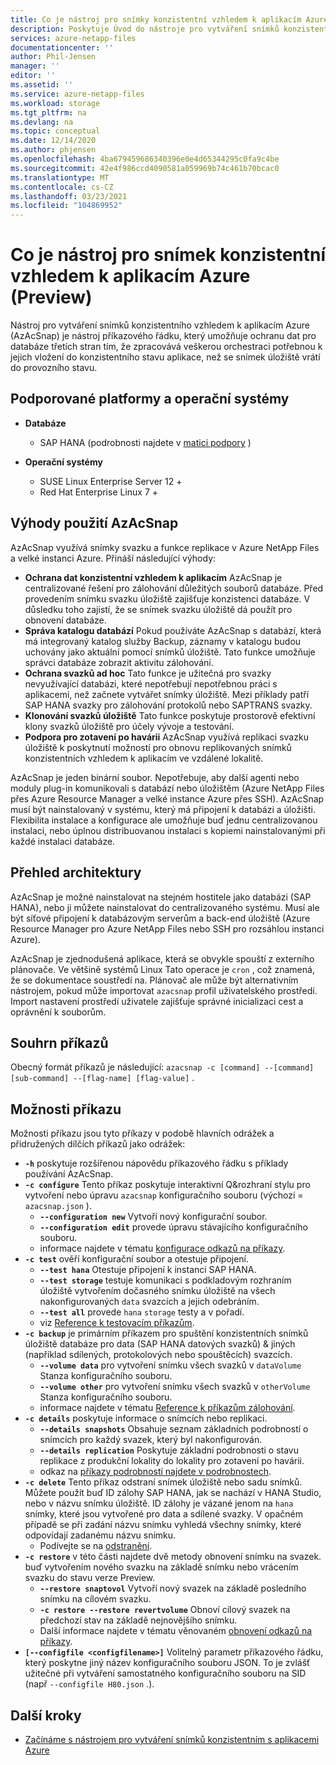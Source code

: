 ```yaml
---
title: Co je nástroj pro snímky konzistentní vzhledem k aplikacím Azure pro Azure NetApp Files | Microsoft Docs
description: Poskytuje Úvod do nástroje pro vytváření snímků konzistentního vzhledem k aplikacím Azure, který můžete použít s Azure NetApp Files.
services: azure-netapp-files
documentationcenter: ''
author: Phil-Jensen
manager: ''
editor: ''
ms.assetid: ''
ms.service: azure-netapp-files
ms.workload: storage
ms.tgt_pltfrm: na
ms.devlang: na
ms.topic: conceptual
ms.date: 12/14/2020
ms.author: phjensen
ms.openlocfilehash: 4ba679459686340396e0e4d65344295c0fa9c4be
ms.sourcegitcommit: 42e4f986ccd4090581a059969b74c461b70bcac0
ms.translationtype: MT
ms.contentlocale: cs-CZ
ms.lasthandoff: 03/23/2021
ms.locfileid: "104869952"
---
```

# <a name="what-is-azure-application-consistent-snapshot-tool-preview"></a>Co je nástroj pro snímek konzistentní vzhledem k aplikacím Azure (Preview)

Nástroj pro vytváření snímků konzistentního vzhledem k aplikacím Azure (AzAcSnap) je nástroj příkazového řádku, který umožňuje ochranu dat pro databáze třetích stran tím, že zpracovává veškerou orchestraci potřebnou k jejich vložení do konzistentního stavu aplikace, než se snímek úložiště vrátí do provozního stavu.

## <a name="supported-platforms-and-os"></a>Podporované platformy a operační systémy

- **Databáze**
  - SAP HANA (podrobnosti najdete v [matici podpory](azacsnap-get-started.md#snapshot-support-matrix-from-sap) )

- **Operační systémy**
  - SUSE Linux Enterprise Server 12 +
  - Red Hat Enterprise Linux 7 +

## <a name="benefits-of-using-azacsnap"></a>Výhody použití AzAcSnap

AzAcSnap využívá snímky svazku a funkce replikace v Azure NetApp Files a velké instanci Azure.  Přináší následující výhody:

- **Ochrana dat konzistentní vzhledem k aplikacím** AzAcSnap je centralizované řešení pro zálohování důležitých souborů databáze. Před provedením snímku svazku úložiště zajišťuje konzistenci databáze. V důsledku toho zajistí, že se snímek svazku úložiště dá použít pro obnovení databáze.
- **Správa katalogu databází** Pokud používáte AzAcSnap s databází, která má integrovaný katalog služby Backup, záznamy v katalogu budou uchovány jako aktuální pomocí snímků úložiště.  Tato funkce umožňuje správci databáze zobrazit aktivitu zálohování.
- **Ochrana svazků ad hoc** Tato funkce je užitečná pro svazky nevyužívající databázi, které nepotřebují nepotřebnou práci s aplikacemi, než začnete vytvářet snímky úložiště.  Mezi příklady patří SAP HANA svazky pro zálohování protokolů nebo SAPTRANS svazky.
- **Klonování svazků úložiště** Tato funkce poskytuje prostorově efektivní klony svazků úložiště pro účely vývoje a testování.
- **Podpora pro zotavení po havárii** AzAcSnap využívá replikaci svazku úložiště k poskytnutí možností pro obnovu replikovaných snímků konzistentních vzhledem k aplikacím ve vzdálené lokalitě.

AzAcSnap je jeden binární soubor.  Nepotřebuje, aby další agenti nebo moduly plug-in komunikovali s databází nebo úložištěm (Azure NetApp Files přes Azure Resource Manager a velké instance Azure přes SSH).  AzAcSnap musí být nainstalovaný v systému, který má připojení k databázi a úložišti.  Flexibilita instalace a konfigurace ale umožňuje buď jednu centralizovanou instalaci, nebo úplnou distribuovanou instalaci s kopiemi nainstalovanými při každé instalaci databáze.

## <a name="architecture-overview"></a>Přehled architektury

AzAcSnap je možné nainstalovat na stejném hostitele jako databázi (SAP HANA), nebo ji můžete nainstalovat do centralizovaného systému.  Musí ale být síťové připojení k databázovým serverům a back-end úložiště (Azure Resource Manager pro Azure NetApp Files nebo SSH pro rozsáhlou instanci Azure).

AzAcSnap je zjednodušená aplikace, která se obvykle spouští z externího plánovače.  Ve většině systémů Linux Tato operace je `cron` , což znamená, že se dokumentace soustředí na.  Plánovač ale může být alternativním nástrojem, pokud může importovat `azacsnap` profil uživatelského prostředí.  Import nastavení prostředí uživatele zajišťuje správné inicializaci cest a oprávnění k souborům.

## <a name="command-synopsis"></a>Souhrn příkazů

Obecný formát příkazů je následující: `azacsnap -c [command] --[command] [sub-command] --[flag-name] [flag-value]` .

## <a name="command-options"></a>Možnosti příkazu

Možnosti příkazu jsou tyto příkazy v podobě hlavních odrážek a přidružených dílčích příkazů jako odrážek:

- **`-h`** poskytuje rozšířenou nápovědu příkazového řádku s příklady používání AzAcSnap.
- **`-c configure`** Tento příkaz poskytuje interaktivní Q&rozhraní stylu pro vytvoření nebo úpravu `azacsnap` konfiguračního souboru (výchozí = `azacsnap.json` ).
  - **`--configuration new`** Vytvoří nový konfigurační soubor.
  - **`--configuration edit`** provede úpravu stávajícího konfiguračního souboru.
  - informace najdete v tématu [konfigurace odkazů na příkazy](azacsnap-cmd-ref-configure.md).
- **`-c test`** ověří konfigurační soubor a otestuje připojení.
  - **`--test hana`**  Otestuje připojení k instanci SAP HANA.
  - **`--test storage`** testuje komunikaci s podkladovým rozhraním úložiště vytvořením dočasného snímku úložiště na všech nakonfigurovaných `data` svazcích a jejich odebráním.
  - **`--test all`** provede `hana` `storage` testy a v pořadí.
  - viz [Reference k testovacím příkazům](azacsnap-cmd-ref-test.md).
- **`-c backup`** je primárním příkazem pro spuštění konzistentních snímků úložiště databáze pro data (SAP HANA datových svazků) & jiných (například sdílených, protokolových nebo spouštěcích) svazcích.
  - **`--volume data`** pro vytvoření snímku všech svazků v `dataVolume` Stanza konfiguračního souboru.
  - **`--volume other`** pro vytvoření snímku všech svazků v `otherVolume` Stanza konfiguračního souboru.
  - informace najdete v tématu [Reference k příkazům zálohování](azacsnap-cmd-ref-backup.md).
- **`-c details`** poskytuje informace o snímcích nebo replikaci.
  - **`--details snapshots`** Obsahuje seznam základních podrobností o snímcích pro každý svazek, který byl nakonfigurován.
  - **`--details replication`** Poskytuje základní podrobnosti o stavu replikace z produkční lokality do lokality pro zotavení po havárii.
  - odkaz na [příkazy podrobností najdete v podrobnostech](azacsnap-cmd-ref-details.md).
- **`-c delete`** Tento příkaz odstraní snímek úložiště nebo sadu snímků. Můžete použít buď ID zálohy SAP HANA, jak se nachází v HANA Studio, nebo v názvu snímku úložiště. ID zálohy je vázané jenom na `hana` snímky, které jsou vytvořené pro data a sdílené svazky. V opačném případě se při zadání názvu snímku vyhledá všechny snímky, které odpovídají zadanému názvu snímku.
  - Podívejte se na [odstranění](azacsnap-cmd-ref-delete.md).
- **`-c restore`** v této části najdete dvě metody obnovení snímku na svazek. buď vytvořením nového svazku na základě snímku nebo vrácením svazku do stavu verze Preview.
  - **`--restore snaptovol`** Vytvoří nový svazek na základě posledního snímku na cílovém svazku.
  - **`-c restore --restore revertvolume`** Obnoví cílový svazek na předchozí stav na základě nejnovějšího snímku.
  - Další informace najdete v tématu věnovaném [obnovení odkazů na příkazy](azacsnap-cmd-ref-restore.md).
- **`[--configfile <configfilename>]`** Volitelný parametr příkazového řádku, který poskytne jiný název konfiguračního souboru JSON.  To je zvlášť užitečné při vytváření samostatného konfiguračního souboru na SID (např `--configfile H80.json` .).

## <a name="next-steps"></a>Další kroky

- [Začínáme s nástrojem pro vytváření snímků konzistentním s aplikacemi Azure](azacsnap-get-started.md)
